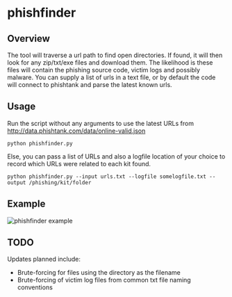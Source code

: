 # phishfinder

## Overview
The tool will traverse a url path to find open directories. If found, it will then look for any zip/txt/exe files and download them. The likelihood is these files will contain the phishing source code, victim logs and possibly malware. You can supply a list of urls in a text file, or by default the code will connect to phishtank and parse the latest known urls. 

## Usage
Run the script without any arguments to use the latest URLs from http://data.phishtank.com/data/online-valid.json
    
    python phishfinder.py

Else, you can pass a list of URLs and also a logfile location of your choice to record which URLs were related to each kit found.

    python phishfinder.py --input urls.txt --logfile somelogfile.txt --output /phishing/kit/folder

## Example

![phishfinder example](/../screenshots/render1551268365598.gif?raw=true "Phishfinder Example")

## TODO

Updates planned include:

* Brute-forcing for files using the directory as the filename
* Brute-forcing of victim log files from common txt file naming conventions
